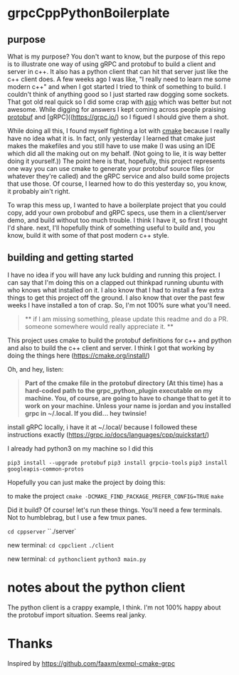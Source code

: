 
# grpcCppPythonBoilerplate

## purpose

What is my purpose? You don't want to know, but the purpose of this repo is to illustrate one way of using gRPC and protobuf to build a client and server in c++. It also has a python client that can hit that server just like the c++ client does. A few weeks ago I was like, "I really need to learn me some modern c++" and when I got started I tried to think of something to build. I couldn't think of anything good so I just started raw dogging some sockets. That got old real quick so I did some crap with [asio](https://think-async.com/Asio/) which was better but not awesome. While digging for answers I kept coming across people praising [protobuf]((https://developers.google.com/protocol-buffers)) and [gRPC]((https://grpc.io/) so I figued I should give them a shot.

While doing all this, I found myself fighting a lot with [cmake]((https://cmake.org/)) because I really have no idea what it is. In fact, only yesterday I learned that cmake just makes the makefiles and you still have to use make (I was using an IDE which did all the making out on my behalf. (Not going to lie, it is way better doing it yourself.)) The point here is that, hopefully, this project represents one way you can use cmake to generate your protobuf source files (or whatever they're called) and the gRPC service and also build some projects that use those. Of course, I learned how to do this yesterday so, you know, it probably ain't right.

To wrap this mess up, I wanted to have a boilerplate project that you could copy, add your own probobuf and gRPC specs, use them in a client/server demo, and build without too much trouble. I think I have it, so first I thought I'd share. next, I'll hopefully think of something useful to build and, you know, build it with some of that post modern c++ style.

## building and getting started

I have no idea if you will have any luck bulding and running this project. I can say that I'm doing this on a clapped out thinkpad running ubuntu with who knows what installed on it. I also know that I had to install a few extra things to get this project off the ground. I also know that over the past few weeks I have installed a ton of crap. So, I'm not 100% sure what you'll need.

> ** if I am missing something, please update this readme and do a PR. someone somewhere would really appreciate it. **

This project uses cmake to build the protobuf definitions for c++ and python and also to build the c++ client and server. I think I got that working by doing the things here (https://cmake.org/install/)

Oh, and hey, listen:

> **Part of the cmake file in the protobuf directory (At this time) has a hard-coded path to the grpc_python_plugin executable on my machine. You, of course, are going to have to change that to get it to work on your machine. Unless your name is jordan and you installed grpc in ~/.local. If you did... hey twinsie! <vomit>**


install gRPC locally, i have it at ~/.local/ because I followed these instructions exactly (https://grpc.io/docs/languages/cpp/quickstart/)

I already had python3 on my machine so I did this

`pip3 install --upgrade protobuf`
`pip3 install grpcio-tools`
`pip3 install googleapis-common-protos`


Hopefully you can just make the project by doing this:

to make the project
`cmake -DCMAKE_FIND_PACKAGE_PREFER_CONFIG=TRUE`
`make`

Did it build? Of course! let's run these things. You'll need a few terminals. Not to humblebrag, but I use a few tmux panes.

`cd cppserver`
``./server`

new terminal:
`cd cppclient`
`./client`

new terminal:
`cd pythonclient`
`python3 main.py`



# notes about the python client
The python client is a crappy example, I think. I'm not 100% happy about the protobuf import situation. Seems real janky.


# Thanks
Inspired by https://github.com/faaxm/exmpl-cmake-grpc